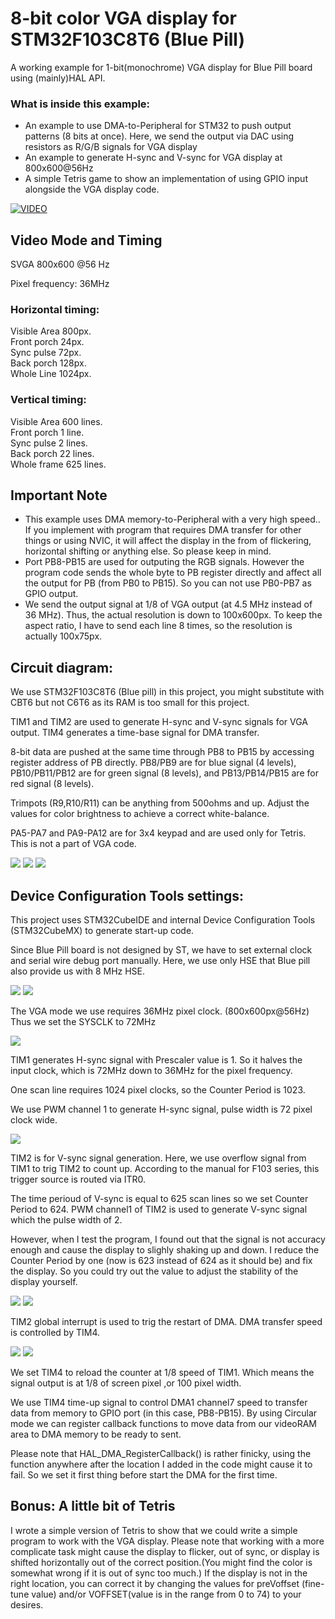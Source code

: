 # 8-bit color VGA display for STM32F103C8T6 (Blue Pill)

A working example for 1-bit(monochrome) VGA display for Blue Pill board using (mainly)HAL API.

### What is inside this example:
- An example to use DMA-to-Peripheral for STM32 to push output patterns (8 bits at once). Here, we send the output via DAC using resistors as R/G/B signals for VGA display
- An example to generate H-sync and V-sync for VGA display at 800x600@56Hz
- A simple Tetris game to show an implementation of using GPIO input alongside the VGA display code.

[![VIDEO](https://img.youtube.com/vi/lYckxXn-E64/0.jpg)](https://www.youtube.com/watch?v=lYckxXn-E64)


## Video Mode and Timing
SVGA 800x600 @56 Hz

Pixel frequency: 36MHz

### Horizontal timing:

Visible Area 800px. <br />
Front porch 24px. <br />
Sync pulse 72px. <br />
Back porch 128px. <br />
Whole Line 1024px.

### Vertical timing:

Visible Area 600 lines. <br />
Front porch 1 line. <br />
Sync pulse 2 lines. <br />
Back porch 22 lines. <br />
Whole frame 625 lines.

## Important Note

- This example uses DMA memory-to-Peripheral with a very high speed.. If you implement with program that requires DMA transfer for other things or using NVIC, it will affect the display in the from of flickering, horizontal shifting or anything else. So please keep in mind.
- Port PB8-PB15 are used for outputing the RGB signals. However the program code sends the whole byte to PB register directly and affect all the output for PB (from PB0 to PB15). So you can not use PB0-PB7 as GPIO output.
- We send the output signal at 1/8 of VGA output (at 4.5 MHz instead of 36 MHz). Thus, the actual resolution is down to 100x600px. To keep the aspect ratio, I have to send each line 8 times, so the resolution is actually 100x75px.


## Circuit diagram:

We use STM32F103C8T6 (Blue pill) in this project, you might substitute with CBT6 but not C6T6 as its RAM is too small for this project.

TIM1 and TIM2 are used to generate H-sync and V-sync signals for VGA output. TIM4 generates a time-base signal for DMA transfer. 

8-bit data are pushed at the same time through PB8 to PB15 by accessing register address of PB directly. PB8/PB9 are for blue signal (4 levels), PB10/PB11/PB12 are for green signal (8 levels), and PB13/PB14/PB15 are for red signal (8 levels).

Trimpots (R9,R10/R11) can be anything from 500ohms and up. Adjust the values for color brightness to achieve a correct white-balance. 

PA5-PA7 and PA9-PA12 are for 3x4 keypad and are used only for Tetris. This is not a part of VGA code. 

![](Pictures/8bit_VGA_alternate_F103_schem.png)
![](Pictures/pinassignment.png)
![](Pictures/pinassignment2.png)

## Device Configuration Tools settings:

This project uses STM32CubeIDE and internal Device Configuration Tools (STM32CubeMX) to generate start-up code.

Since Blue Pill board is not designed by ST, we have to set external clock and serial wire debug port manually. Here, we use only HSE that Blue pill also provide us with 8 MHz HSE.

![](Pictures/rcc.png)
![](Pictures/sys.png)

The VGA mode we use requires 36MHz pixel clock. (800x600px@56Hz) Thus we set the SYSCLK to 72MHz

![](Pictures/clock.png)

TIM1 generates H-sync signal with Prescaler value is 1. So it halves the input clock, which is 72MHz down to 36MHz for the pixel frequency.

One scan line requires 1024 pixel clocks, so the Counter Period is 1023. 

We use PWM channel 1 to generate H-sync signal, pulse width is 72 pixel clock wide.

![](Pictures/tim1.png)

TIM2 is for V-sync signal generation. Here, we use overflow signal from TIM1 to trig TIM2 to count up. According to the manual for F103 series, this trigger source is routed via ITR0. 

The time perioud of V-sync is equal to 625 scan lines so we set Counter Period to 624. PWM channel1 of TIM2 is used to generate V-sync signal which the pulse width of 2.

However, when I test the program, I found out that the signal is not accuracy enough and    cause the display to slighly shaking up and down. I reduce the Counter Period by one (now is 623 instead of 624 as it should be) and fix the display. So you could try out the value to adjust the stability of the display yourself.

![](Pictures/tim2.png)
![](Pictures/tim2_nvic.png)

TIM2 global interrupt is used to trig the restart of DMA. DMA transfer speed is controlled by TIM4.

![](Pictures/tim4.png)
![](Pictures/tim4_dma.png)

We set TIM4 to reload the counter at 1/8 speed of TIM1. Which means the signal output is at 1/8 of screen pixel ,or 100 pixel width. 

We use TIM4 time-up signal to control DMA1 channel7 speed to transfer data from memory to GPIO port (in this case, PB8-PB15). By using Circular mode we can register callback functions to move data from our videoRAM area to DMA memory to be ready to sent. 

Please note that HAL_DMA_RegisterCallback() is rather finicky, using the function anywhere after the location I added in the code might cause it to fail. So we set it first thing before start the DMA for the first time.


## Bonus: A little bit of Tetris

I wrote a simple version of Tetris to show that we could write a simple program to work with the VGA display. Please note that working with a more complicate task might cause the display to flicker, out of sync, or display is shifted horizontally out of the correct position.(You might find the color is somewhat wrong if it is out of sync too much.) If the display is not in the right location, you can correct it by   changing the values for preVoffset (fine-tune value) and/or VOFFSET(value is in the range from 0 to 74) to your desires.

